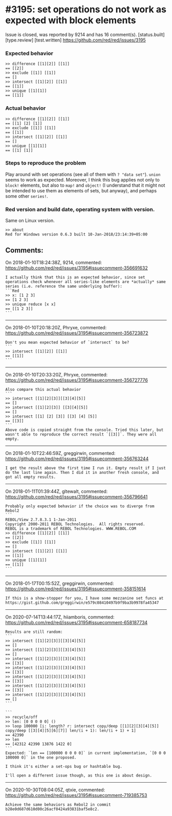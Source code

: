 
#3195: set operations do not work as expected with block elements
================================================================================
Issue is closed, was reported by 9214 and has 16 comment(s).
[status.built] [type.review] [test.written]
<https://github.com/red/red/issues/3195>

### Expected behavior
```Red
>> difference [[1][2]] [[1]]
== [[2]]
>> exclude [[1]] [[1]]
== []
>> intersect [[1][2]] [[1]]
== [[1]]
>> unique [[1][1]]
== [[1]]
```

### Actual behavior
```Red
>> difference [[1][2]] [[1]]
== [[1] [2] [1]]
>> exclude [[1]] [[1]]
== [[1]]
>> intersect [[1][2]] [[1]]
== []
>> unique [[1][1]]
== [[1] [1]]
```
### Steps to reproduce the problem
Play around with set operations (see all of them with `? "data set"`). `union` seems to work as expected. Moreover, I think this bug applies not only to `block!` elements, but also to `map!` and `object!` (I understand that it might not be intended to use them as elements of sets, but anyway), and perhaps some other `series!`.

### Red version and build date, operating system with version.
Same on Linux version.
```Red
>> about
Red for Windows version 0.6.3 built 10-Jan-2018/23:14:39+05:00
```


Comments:
--------------------------------------------------------------------------------

On 2018-01-10T18:24:38Z, 9214, commented:
<https://github.com/red/red/issues/3195#issuecomment-356691632>

    I actually think that this is an expected behavior, since set operations check whenever all series-like elements are *actually* same series (i.e. reference the same underlying buffer):
    ```Red
    >> x: [1 2 3]
    == [1 2 3]
    >> unique reduce [x x]
    == [[1 2 3]]
    ```

--------------------------------------------------------------------------------

On 2018-01-10T20:18:20Z, Phryxe, commented:
<https://github.com/red/red/issues/3195#issuecomment-356723872>

    Don't you mean expected behavior of `intersect` to be?
    ```
    >> intersect [[1][2]] [[1]]
    == [[1]]
    ```

--------------------------------------------------------------------------------

On 2018-01-10T20:33:20Z, Phryxe, commented:
<https://github.com/red/red/issues/3195#issuecomment-356727776>

    Also compare this actual behavior
    ```
    >> intersect [[1][2][3]][[3][4][5]]
    == []
    >> intersect [[1][2][3]] [[3][4][5]]
    == []
    >> intersect [[1] [2] [3]] [[3] [4] [5]]
    == [[3]]
    ```
    Above code is copied straight from the console. Tried this later, but wasn't able to reproduce the correct result `[[3]]`. They were all empty.

--------------------------------------------------------------------------------

On 2018-01-10T22:46:59Z, greggirwin, commented:
<https://github.com/red/red/issues/3195#issuecomment-356763244>

    I get the result above the first time I run it. Empty result if I just do the last line again. Then I did it in another fresh console, and got all empty results. 

--------------------------------------------------------------------------------

On 2018-01-11T01:39:44Z, gltewalt, commented:
<https://github.com/red/red/issues/3195#issuecomment-356796641>

    Probably only expected behavior if the choice was to diverge from Rebol2
    ```
    REBOL/View 2.7.8.3.1 1-Jan-2011
    Copyright 2000-2011 REBOL Technologies.  All rights reserved.
    REBOL is a trademark of REBOL Technologies. WWW.REBOL.COM
    >> difference [[1][2]] [[1]]
    == [[2]]
    >> exclude [[1]] [[1]]
    == []
    >> intersect [[1][2]] [[1]]
    == [[1]]
    >> unique [[1][1]]
    == [[1]]
    ```

--------------------------------------------------------------------------------

On 2018-01-17T00:15:52Z, greggirwin, commented:
<https://github.com/red/red/issues/3195#issuecomment-358151614>

    If this is a show-stopper for you, I have some mezzanine set funcs at https://gist.github.com/greggirwin/e579c08410497b9f9ba3b9978fa45347

--------------------------------------------------------------------------------

On 2020-07-14T13:44:17Z, hiiamboris, commented:
<https://github.com/red/red/issues/3195#issuecomment-658187734>

    Results are still random:
    ```
    >> intersect [[1][2][3]][[3][4][5]]
    == []
    >> intersect [[1][2][3]][[3][4][5]]
    == []
    >> intersect [[1][2][3]][[3][4][5]]
    == [[3]]
    >> intersect [[1][2][3]][[3][4][5]]
    == [[3]]
    >> intersect [[1][2][3]][[3][4][5]]
    == [[3]]
    >> intersect [[1][2][3]][[3][4][5]]
    == [[3]]
    >> intersect [[1][2][3]][[3][4][5]]
    == []
    ```
    
    ```
    >> recycle/off
    >> len: [0 0 0 0 0] ()
    >> loop 100000 [i: length? r: intersect copy/deep [[1][2][3][4][5]] copy/deep [[3][4][5][6][7]] len/(i + 1): len/(i + 1) + 1]
    == 42390
    >> len
    == [42312 42390 13876 1422 0]
    ```
    Expected: `len == [100000 0 0 0 0]` in current implementation, `[0 0 0 100000 0]` in the one proposed.
    
    I think it's either a set-ops bug or hashtable bug.
    
    I'll open a different issue though, as this one is about design.
    

--------------------------------------------------------------------------------

On 2020-10-30T08:04:05Z, qtxie, commented:
<https://github.com/red/red/issues/3195#issuecomment-719385753>

    Achieve the same behaviors as Rebol2 in commit b28e0d687d610d00c26acf0424a93831baf5e8c2.

